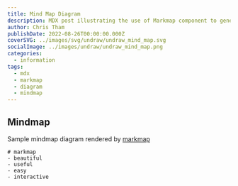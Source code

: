 ```yaml
---
title: Mind Map Diagram
description: MDX post illustrating the use of Markmap component to generate mind map diagrams.
author: Chris Tham
publishDate: 2022-08-26T00:00:00.000Z
coverSVG: ../images/svg/undraw/undraw_mind_map.svg
socialImage: ../images/undraw/undraw_mind_map.png
categories:
  - information
tags:
  - mdx
  - markmap
  - diagram
  - mindmap
---  
```


## Mindmap

Sample mindmap diagram rendered by [markmap](https://markmap.js.org)

```markmap
# markmap
- beautiful
- useful
- easy
- interactive
```
